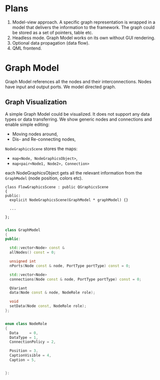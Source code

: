 Plans
=======================================================================

1. Model-view approach.
A specific graph representation is wrapped in a model that delivers the
information to the framework. The graph could be stored as a set of
pointers, table etc.
2. Headless mode. Graph Model works on its own without GUI rendering.
3. Optional data propagation (data flow). 
4. QML frontend.


Graph Model
=======================================================================

Graph Model references all the nodes and their interconnections.
Nodes have input and output ports. We model directed graph.

Graph Visualization
-----------------------------------------------------------------------

A simple Graph Model could be visualized.
It does not support any data types or data transferring.
We show generic nodes and connections and enable simple editing:
- Moving nodes around,
- Dis- and Re-connecting nodes,


`NodeGraphicsScene` stores the maps:
- `map<Node, NodeGraphicsObject>`,
- `map<pair<Node1, Node2>, Connection>`

each NodeGraphicsObject gets all the relevant information from the
`GraphModel` (node position, colors etc).

```
class FlowGraphicsScene : public QGraphicsScene
{
public:
  explicit NodeGraphicsScene(GraphModel * graphModel) {}

  ...

};
```


```cpp

class GraphModel
{
public:

  std::vector<Node> const &
  allNodes() const = 0;

  unsigned int
  nPorts(Node const & node, PortType portType) const = 0;

  std::vector<Node>
  connections(Node const & node, PortType portType) const = 0;

  QVariant
  data(Node const & node, NodeRole role);

  void
  setData(Node const, NodeRole role);
};


enum class NodeRole
{
  Data     = 0,
  DataType = 1,
  ConnectionPolicy = 2,

  Position = 3,
  CaptionVisible = 4,
  Caption = 5,


}:

```

